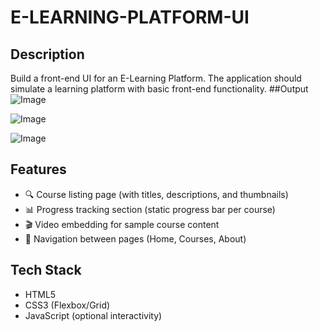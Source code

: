 # E-LEARNING-PLATFORM-UI

## Description 

Build a front-end UI for an E-Learning Platform. The application should simulate a learning platform with basic front-end functionality.
##Output
![Image](https://github.com/user-attachments/assets/1917ff00-00ca-4cb2-b30e-a9798948510d)

![Image](https://github.com/user-attachments/assets/66c13631-99f6-4df1-9f57-9814080b575e)

![Image](https://github.com/user-attachments/assets/3582cb4f-b0ca-42e3-b5fa-233c58940bdd)
##  Features

- 🔍 Course listing page (with titles, descriptions, and thumbnails)
- 📊 Progress tracking section (static progress bar per course)
- 🎬 Video embedding for sample course content
- 🧭 Navigation between pages (Home, Courses, About)

## Tech Stack

- HTML5
- CSS3 (Flexbox/Grid)
- JavaScript (optional interactivity)
